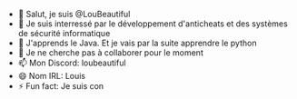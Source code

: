 - 👋 Salut, je suis @LouBeautiful
- 👀 Je suis interressé par le développement d'anticheats et des systèmes de sécurité informatique
- 🌱 J'apprends le Java. Et je vais par la suite apprendre le python
- 💞️ Je ne cherche pas à collaborer pour le moment
- 📫 Mon Discord: loubeautiful
- 😄 Nom IRL: Louis
- ⚡ Fun fact: Je suis con

<!---
LouBeautiful/LouBeautiful is a ✨ special ✨ repository because its `README.md` (this file) appears on your GitHub profile.
You can click the Preview link to take a look at your changes.
--->

